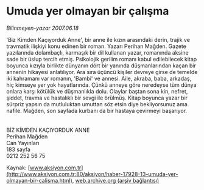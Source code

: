 # Umuda yer olmayan bir çalışma

*Bilinmeyen-yazar 2007.06.18*

<font class="agenda2NewsSpot">
 'Biz Kimden Kaçıyorduk Anne', bir anne ile kızın arasındaki derin, trajik ve travmatik ilişkiyi konu edinen bir roman. Yazarı Perihan Mağden. Gazete yazılarında dolambaçlı, karmaşık bir dil kullanan yazar, romanında aksine sade bir üslup tercih etmiş.
</font>
<font class="newsDetail">
 Psikolojik gerilim romanı kabul edilebilecek kitap boyunca kızıyla birlikte dünyanın dört bir yanında düşmanlarından kaçan bir annenin hikayesi anlatılıyor. Ara sıra üçüncü kişiler devreye girse de temelde iki kahramanı var romanın, 'Bambi' ve annesi. Aile, akraba, baba, arkadaş, hiç kimseye yer yok hayatlarında. Çünkü anneye göre neredeyse tüm dünya onlara karşı kötülük ve düşmanlıkla dolu. Olaylar baştan sona kin, nefret, şiddet, travma ve hastalıklı bir sevgi ile örülmüş. Kitap boyunca yazar bir sürpriz yapsın da mutluluktan umuttan söz etsin diye bekliyorsunuz ama nafile. Mağden, son sayfada kurbanı da bir hastaya çevirmeyi başarıyor.
 <br/>
 <br/>
 <br/>
 BİZ KİMDEN KAÇIYORDUK ANNE
 <br/>
 Perihan Mağden
 <br/>
 Can Yayınları
 <br/>
 183 sayfa
 <br/>
 0212 252 56 75
 <br/>
</font>

Kaynak: [www.aksiyon.com.tr](http://www.aksiyon.com.tr:80/aksiyon/haber-17928-13-umuda-yer-olmayan-bir-calisma.html), [web.archive.org (arşiv bağlantısı)](http://web.archive.org/web/20100702055139/http://www.aksiyon.com.tr:80/aksiyon/haber-17928-13-umuda-yer-olmayan-bir-calisma.html)
